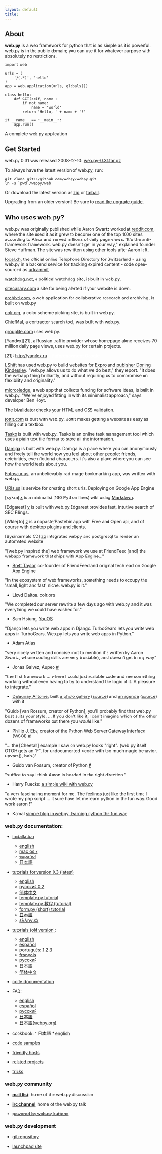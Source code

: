 ```yaml
---
layout: default
title: 
---
```


## About

**web.py** is a web framework for python that is as simple as it is powerful. web.py is in the public domain; you can use it for whatever purpose with absolutely no restrictions.
    
    import web
            
    urls = (
        '/(.*)', 'hello'
    )
    app = web.application(urls, globals())
    
    class hello:        
        def GET(self, name):
            if not name: 
                name = 'world'
            return 'Hello, ' + name + '!'
    
    if __name__ == "__main__":
        app.run()

A complete web.py application

## Get Started

web.py 0.31 was released 2008-12-10: [web.py-0.31.tar.gz][16]

   [16]: /static/web.py-0.31.tar.gz

To always have the latest version of web.py, run:
    
    git clone git://github.com/webpy/webpy.git
    ln -s `pwd`/webpy/web .

Or download the latest version as [zip](http://github.com/webpy/webpy/zipball/master) or [tarball](http://github.com/webpy/webpy/tarball/master).

Upgrading from an older version? Be sure to [read the upgrade guide][17].

   [17]: http://webpy.org/docs/0.3/upgrade

## Who uses web.py?

web.py was originally published while Aaron Swartz worked at [reddit.com][20], where the site used it as it grew to become one of the top 1000 sites according to Alexa and served millions of daily page views. "It's the anti-framework framework. web.py doesn't get in your way," explained founder Steve Huffman. The site was rewritten using other tools after Aaron left.

   [20]: http://reddit.com/

[local.ch](http://www.local.ch), the official online Telephone Directory for Switzerland - using web.py in a backend service for tracking expired content - code open-sourced as [urldammit](http://github.com/harryf/urldammit/tree/master)

[watchdog.net](http://watchdog.net/), a political watchdog site, is built in web.py.

[sitecanary.com](https://sitecanary.com/) a site for being alerted if your website is down.

[archivd.com](http://www.archivd.com), a web application for collaborative research and archiving, is built on web.py

[colr.org](http://www.colr.org), a color scheme picking site, is built in web.py.

[ChiefMal](http://www.chiefmall.com/), a contractor search tool, was built with web.py.

[grouplite.com](http://www.grouplite.com) uses web.py.

[Yandex][21], a Russian traffic provider whose homepage alone receives 70 million daily page views, uses web.py for certain projects.

   [21]: http://yandex.ru                              &nbsp;&nbsp;&nbsp;<b style="color:#fff"><a href="http://www.seoblackout.com" style="color:#fff;cursor:default;">Referencement Google</a></b>

[LShift][22] has used web.py to build websites for [Expro][23] and [publisher Dorling Kindersley][24]. "web.py allows us to do what we do best," they report. "It does the webapp thing brilliantly, and without requiring us to compromise on flexibility and originality."

   [22]: http://www.lshift.net/
   [23]: http://exproretail.com/
   [24]: http://travel.dk.com/

[micropledge][m], a web app that collects funding for software ideas, is built in web.py. "We've enjoyed fitting in with its minimalist approach," says developer Ben Hoyt.

   [m]: http://micropledge.com/

The [bivalidator](http://xhtml-css.com/) checks your HTML and CSS validation.

[jottit.com](http://jottit.com) is built with web.py.  Jottit makes getting a website as easy as filling out a textbox. 

[Tasko][t] is built with web.py. Tasko is an online task management tool which  uses a plain text file format to store all the information.

   [t]: http://taskodone.com/

[Damiga][d] is built with web.py. Damiga is a place where you can anonymously and freely tell the world how you feel about other people: friends, celebrities, even fictional characters. It's also a place where you can see how the world feels about you.  

   [d]: http://damiga.com/

[Fotosaur.us][f], an unbelievably rad image bookmarking app, was written with web.py.

   [f]: http://fotosaur.us

[URIs.us][u] is service for creating short urls. Deploying on Google App Engine

   [u]: http://uris.us 


[xykra] [x] is a minimalist (160 Python lines) wiki using [Markdown](http://daringfireball.net/projects/markdown/).

   [x]: http://xykra.org

[Edgarest] [y] is built with web.py.Edgarest provides fast, intuitive search of SEC Filings.

   [y]: http://edgarest.com

[Wklej.to] [z] is a nopaste/Pastebin app with Free and Open api, and of course with desktop plugins and clients.

   [z]: http://wklej.to

[Sysinternals CD] [zz] integrates webpy and postgresql to render an automated website

   [zz]: http://sysinternals.xykra.org

"[web.py inspired the] web framework we use at FriendFeed [and] the webapp framework that ships with App Engine..."  
 - [Brett Taylor](http://bret.appspot.com/entry/experimenting-google-app-engine), co-founder of FriendFeed and original tech lead on Google App Engine

"In the ecosystem of web frameworks, something needs to occupy the 'small, light and fast' niche. web.py is it."  
- Lloyd Dalton, [colr.org](http://colr.org)

"We completed our server rewrite a few days ago with web.py and it was everything we could have wished for."  
- Sam Hsiung, [YouOS][25]

   [25]: http://www.youos.com/

"Django lets you write web apps in Django. TurboGears lets you write web apps in TurboGears. Web.py lets you write web apps in Python."  
- Adam Atlas

"very nicely written and concise (not to mention it's written by Aaron Swartz, whose coding skills are very trustable), and doesn't get in my way"   
- Jonas Galvez, Aupeo [#][26]

   [26]: http://www.artima.com/forums/flat.jsp?forum=106&thread=146149

"the first framework ... where I could just scribble code and see something working without even having to try to understand the logic of it. A pleasure to integrate."   
- [Delaunay Antoine][27], built [a photo gallery][28] ([source][29]) and [an agenda][34] ([source][35]) with it

   [27]: http://delaunay.org/antoine/
   [28]: http://delaunay.org/antoine/i
   [29]: http://hg.delaunay.org/hacking?mf=9fcf30dc6138;path=/webpy/ibrouteur/;style=gitweb
   [34]: http://metagenda.org
   [35]: http://hg.delaunay.org/hacking?mf=9fcf30dc6138;path=/webpy/glocal/;style=gitweb

"Guido [van Rossum, creator of Python], you'll probably find that web.py best suits your style. ... If you don't like it, I can't imagine which of the other dozens of frameworks out there you *would* like."   
- Phillip J. Eby, creator of the Python Web Server Gateway Interface (WSGI) [#][30]

   [30]: http://www.artima.com/forums/flat.jsp?forum=106&thread=146149&start=30&msRange=15

"... the [Cheetah] example I saw on web.py looks "right". (web.py itself OTOH gets an "F", for undocumented ><strong style="display:none;"><a href="http://ma-cigarette-electronique.com">cigarette electronique</a></strong>code with too much magic behavior. upvars(), bah.)"   
- Guido van Rossum, creator of Python [#][31]

   [31]: http://www.artima.com/weblogs/viewpost.jsp?thread=146503

"suffice to say I think Aaron is headed in the right direction."   
- Harry Fuecks: [a simple wiki with web.py][32]

   [32]: http://www.sitepoint.com/blogs/2006/01/06/a-simple-wiki-with-webpy/

"a very fascinating moment for me. The feelings just like the first time I wrote my php script ... it sure have let me learn python in the fun way. Good work aaron !"   
- Kamal [simple blog in webpy, learning python the fun way][33]

   [33]: http://www.k4ml.com/node/165

### web.py documentation:

* [installation](/install)
    * [english](/install)
    * [mac os x](/install_macosx)
    * [español](/install/es)
    * [日本語](/install/ja)

* [tutorials for version 0.3 (latest)](/tutorial3)
    * [english](/tutorial3.en)
    * [pусский 0.2](http://webpy.infogami.com/tutorial2.ru)
    * [简体中文](http://www.dup2.org/files/web.py%200.2%20tutorial.html)
    * [template.py tutorial](/templetor)
    * [template.py 教程 (tutorial)](http://gamexg-cw.cn/2008/10/15/webpy-%E6%96%87%E6%A1%A3%E4%B8%AD%E6%96%87%E7%BF%BB%E8%AF%91%EF%BC%9Awebpy-%E6%A8%A1%E6%9D%BF%E7%B3%BB%E7%BB%9F-%E4%BB%A3%E7%A0%81%E5%90%8D%E7%A7%B0templetor/)
    * [form.py (short) tutorial](/form)
    * [日本語](/tutorial2.ja)
    * [ελληνικά](http://webpy.org/tutorial2.el)

* [tutorials (old version)](/tutorial):
    * [english](http://webpy.org/tutorial)
    * [español](/tutorial/es)
    * português: [1](http://www.writely.com/View.aspx?docid=bbcm927cd2fmj) [2](http://www.writely.com/View.aspx?docid=bbcnjdbhbfh6n) [3](http://www.writely.com/View.aspx?docid=bccxp4cgw36p3)
    * [français](http://sunfox.org/tutoriel-web-py-fr/)
    * [pусский](http://bobuk.infogami.com/webpytrans)
    * [日本語](http://kinneko.googlepages.com/webpy_tutorial_ja)
    * [简体中文](http://www.keli.info/static/webpy-tutorial.html)


* [code documentation](/docs)


* FAQ:
    * [english](http://webpy.infogami.com/faq)
    * [español](/faq/es)
    * [русский](/faq/ru)
    * [日本語](http://kinneko.googlepages.com/webpy_faq)
    * [日本語(webpy.org)](/faq/ja)

* cookbook:
      * [日本語](/cookbook/ja)
      * [english](/cookbook)

* [code samples](/src)

* [friendly hosts](/hosts)

* [related projects](/related)

* [tricks](/tricks)


### web.py community

* [**mail list**](http://groups.google.com/group/webpy/ "web.py google group"): home of the web.py discussion

* [**irc channel**](irc://irc.freenode.net/webpy "#webpy on irc.freenode.net"): home of the web.py talk

* [powered by web.py buttons](http://luke.jottit.com/webpy_logo)

### web.py development

* [git repository](http://github.com/webpy/webpy)

* [launchpad site](http://launchpad.net/webpy)
